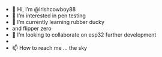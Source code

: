- 👋 Hi, I’m @irishcowboy88
- 👀 I’m interested in pen testing
- 🌱 I’m currently learning rubber ducky
- and flipper zero
- 💞️ I’m looking to collaborate on esp32 further development
- 
- 📫 How to reach me ... the sky

<!---
irishcowboy88/irishcowboy88 is a ✨ special ✨ repository because its `README.md` (this file) appears on your GitHub profile.
You can click the Preview link to take a look at your changes.
--->
